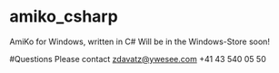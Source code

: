 # amiko_csharp
AmiKo for Windows, written in C#
Will be in the Windows-Store soon!

#Questions
Please contact
zdavatz@ywesee.com
+41 43 540 05 50
